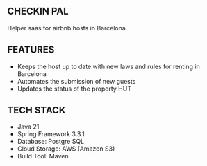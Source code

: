 
  CHECKIN PAL
  ----

Helper saas for airbnb hosts in Barcelona

FEATURES
-
- Keeps the host up to date with new laws and rules for renting in Barcelona
- Automates the submission of new guests
- Updates the status of the property HUT

TECH STACK
- 
- Java 21
- Spring Framework 3.3.1
- Database: Postgre SQL
- Cloud Storage: AWS (Amazon S3)
- Build Tool: Maven
